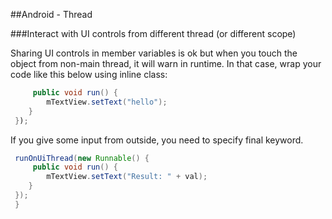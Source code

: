 
##Android - Thread

###Interact with UI controls from different thread (or different scope)

Sharing UI controls in member variables is ok but when you touch the object from non-main thread, it will warn in runtime. In that case, wrap your code like this below using inline class:

```java
     public void run() {
        mTextView.setText("hello");
    }
 });
 ```

If you give some input from outside, you need to specify final keyword.

```java
 runOnUiThread(new Runnable() {
     public void run() {
        mTextView.setText("Result: " + val);
    }
 });
 }
 ```






